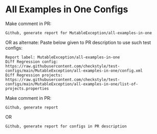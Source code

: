# All Examples in One Configs
Make comment in PR:
```
Github, generate report for MutableException/all-examples-in-one
```
OR as alternate:
Paste below given to PR description to use such test configs:
```
Report label: MutableException/all-examples-in-one
Diff Regression config: https://raw.githubusercontent.com/checkstyle/test-configs/main/MutableException/all-examples-in-one/config.xml
Diff Regression projects: https://raw.githubusercontent.com/checkstyle/test-configs/main/MutableException/all-examples-in-one/list-of-projects.properties
```
Make comment in PR:
```
Github, generate report
```
OR
```
Github, generate report for configs in PR description
```
